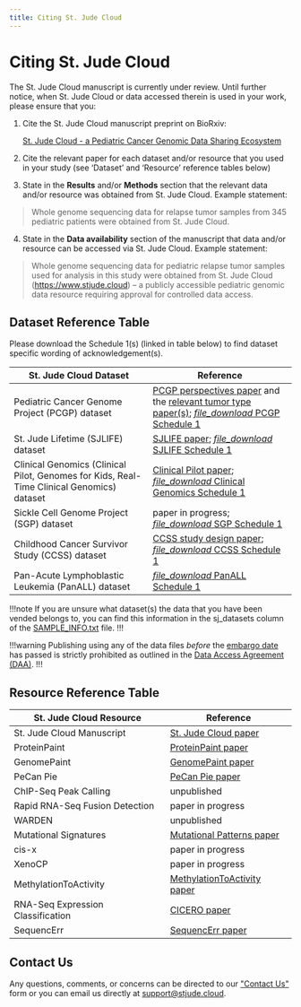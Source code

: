```yaml
---
title: Citing St. Jude Cloud
---
```


# Citing St. Jude Cloud

The St. Jude Cloud manuscript is currently under review. Until further notice, when St. Jude Cloud or data accessed therein is used in your work, please ensure that you:

1. Cite the St. Jude Cloud manuscript preprint on BioRxiv:

    [St. Jude Cloud - a Pediatric Cancer Genomic Data Sharing Ecosystem](https://www.biorxiv.org/content/10.1101/2020.08.24.264614v1)

2. Cite the relevant paper for each dataset and/or resource that you used in your study (see ‘Dataset’ and ‘Resource’ reference tables below)

3. State in the **Results** and/or **Methods** section that the relevant data and/or resource was obtained from St. Jude Cloud. Example statement:
   
> Whole genome sequencing data for relapse tumor samples from 345 pediatric patients were obtained from St. Jude Cloud.

4. State in the **Data availability** section of the manuscript that data and/or resource can be accessed via St. Jude Cloud. Example statement:
   
> Whole genome sequencing data for pediatric relapse tumor samples used for analysis in this study were obtained from St. Jude Cloud (https://www.stjude.cloud) – a publicly accessible pediatric genomic data resource requiring approval for controlled data access.

## Dataset Reference Table

Please download the Schedule 1(s) (linked in table below) to find dataset specific wording of acknowledgement(s).

| St. Jude Cloud Dataset                                                                    | Reference                                                                                                                                                                                                                                                                        |
| ----------------------------------------------------------------------------------------- | -------------------------------------------------------------------------------------------------------------------------------------------------------------------------------------------------------------------------------------------------------------------------------- |
| Pediatric Cancer Genome Project (PCGP) dataset                                            | [PCGP perspectives paper](https://www.ncbi.nlm.nih.gov/pubmed/22641210) and the [relevant tumor type paper(s)](http://pecan.stjude.cloud/pcgp-explore); [<i class="material-icons material-icons-sjcloud-custom">file_download</i> PCGP Schedule 1](../files/PCGP-Schedule1.pdf) |
| St. Jude Lifetime (SJLIFE) dataset                                                        | [SJLIFE paper](https://www.ncbi.nlm.nih.gov/pubmed/?term=29847298); [<i class="material-icons material-icons-sjcloud-custom">file_download</i> SJLIFE Schedule 1](../files/SJLIFE-Schedule1.pdf)                                                                                 |
| Clinical Genomics (Clinical Pilot, Genomes for Kids, Real-Time Clinical Genomics) dataset | [Clinical Pilot paper](https://www.ncbi.nlm.nih.gov/pubmed/30262806); [<i class="material-icons material-icons-sjcloud-custom">file_download</i> Clinical Genomics Schedule 1](../files/ClinGen-Schedule1.pdf)                                                                   |
| Sickle Cell Genome Project (SGP) dataset                                                  | paper in progress; [<i class="material-icons material-icons-sjcloud-custom">file_download</i> SGP Schedule 1](../files/SGP-Schedule1.pdf)                                                                                                                                        |
| Childhood Cancer Survivor Study (CCSS) dataset                                            | [CCSS study design paper](https://www.ncbi.nlm.nih.gov/pubmed/11920786); [<i class="material-icons material-icons-sjcloud-custom">file_download</i> CCSS Schedule 1](../files/CCSS-Schedule1.pdf)                                                                                |
| Pan-Acute Lymphoblastic Leukemia (PanALL) dataset                                         | [<i class="material-icons material-icons-sjcloud-custom">file_download</i> PanALL Schedule 1](../files/PanALL-Schedule1.pdf)                                                                                                                                                     |

!!!note
If you are unsure what dataset(s) the data that you have been vended belongs to, you can find this information in the sj_datasets column of the [SAMPLE_INFO.txt](../genomics-platform/requesting-data/about-our-data/#metadata) file.
!!!

!!!warning
Publishing using any of the data files _before_ the [embargo date](../genomics-platform/requesting-data/glossary/#embargo-date) has passed is strictly prohibited as outlined in the [Data Access Agreement (DAA)](../genomics-platform/requesting-data/glossary/#data-access-agreement).
!!!

## Resource Reference Table

| St. Jude Cloud Resource        | Reference                                                                                                |
| ------------------------------ | -------------------------------------------------------------------------------------------------------- |
| St. Jude Cloud Manuscript                    | [St. Jude Cloud paper](https://cancerdiscovery.aacrjournals.org/content/early/2021/01/08/2159-8290.CD-20-1230)                                            |
| ProteinPaint                   | [ProteinPaint paper](https://www.nature.com/articles/ng.3466)                                            |
| GenomePaint                    | [GenomePaint paper](https://www.cell.com/cancer-cell/fulltext/S1535-6108(20)30659-0)                                                                                       |
| PeCan Pie                      | [PeCan Pie paper](https://genome.cshlp.org/content/29/9/1555.full)                                       |
| ChIP-Seq Peak Calling          | unpublished                                                                                              |
| Rapid RNA-Seq Fusion Detection | paper in progress                                                                                        |
| WARDEN                         | unpublished                                                                                              |
| Mutational Signatures          | [Mutational Patterns paper](https://www.nature.com/articles/s41586-020-1943-3) |
| cis-x                          | paper in progress                                                                                        |
| XenoCP                         | paper in progress                                                                                        |
| MethylationToActivity                         |  [MethylationToActivity paper](https://genomebiology.biomedcentral.com/articles/10.1186/s13059-020-02220-y)                                                                                        |
| RNA-Seq Expression Classification                        |  [CICERO paper](https://genomebiology.biomedcentral.com/articles/10.1186/s13059-020-02043-x)                                                                     |
| SequencErr                       |  [SequencErr paper](https://genomebiology.biomedcentral.com/articles/10.1186/s13059-020-02254-2)                                                                      |

<!-- NeoepitopePred | [NeoepitopePred paper](https://www.ncbi.nlm.nih.gov/pubmed/28854978) -->

## Contact Us

Any questions, comments, or concerns can be directed to our ["Contact Us"](https://stjude.cloud/contact) form or you can email us directly at support@stjude.cloud.
